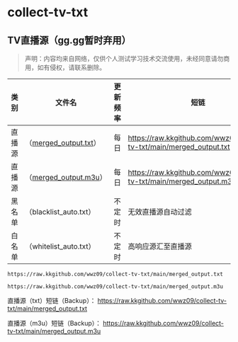 # collect-tv-txt

## TV直播源（gg.gg暂时弃用）
> 声明：内容均来自网络，仅供个人测试学习技术交流使用，未经同意请勿商用，如有侵权，请联系删除。

| 类别  | 文件名  | 更新频率                                       | 短链 | 镜像   |
|-------|-------|------------------------------------------------|------------|------------|
|直播源| （[merged_output.txt](https://raw.kkgithub.com/wwz09/collect-tv-txt/main/merged_output.txt)） |每日 |https://raw.kkgithub.com/wwz09/collect-tv-txt/main/merged_output.txt| |
|直播源| （[merged_output.m3u](https://raw.kkgithub.com/wwz09/collect-tv-txt/main/merged_output.m3u)） |每日 |https://raw.kkgithub.com/wwz09/collect-tv-txt/main/merged_output.m3u| |
|黑名单| （blacklist_auto.txt） |  不定时 | 无效直播源自动过滤   | |
|白名单| （whitelist_auto.txt） |  不定时 | 高响应源汇至直播源   | |

```
https://raw.kkgithub.com/wwz09/collect-tv-txt/main/merged_output.txt
```
```
https://raw.kkgithub.com/wwz09/collect-tv-txt/main/merged_output.m3u
```
直播源（txt）短链（Backup）：  https://raw.kkgithub.com/wwz09/collect-tv-txt/main/merged_output.txt

直播源（m3u）短链（Backup）：  https://raw.kkgithub.com/wwz09/collect-tv-txt/main/merged_output.m3u



